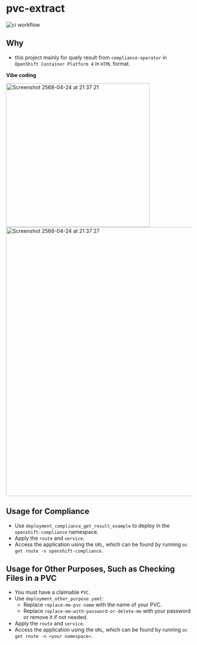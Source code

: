 # pvc-extract
![ci workflow](https://github.com/Surote/pvc-extract/actions/workflows/ci.yaml/badge.svg)

## Why
- this project mainly for quely result from `compliance-operator` in `OpenShift Container Platform 4` in `HTML` format.

**Vibe coding**

<img width="391" alt="Screenshot 2568-04-24 at 21 37 21" src="https://github.com/user-attachments/assets/e4f35479-a85c-4b9a-bb5d-71202b147c7c" />

<img width="732" alt="Screenshot 2568-04-24 at 21 37 27" src="https://github.com/user-attachments/assets/a04a45ef-2522-4e93-b43c-d4f8ce281cab" />

## Usage for Compliance 

- Use `deployment_compliance_get_result_example` to deploy in the `openshift-compliance` namespace.
- Apply the `route` and `service`.
- Access the application using the `URL`, which can be found by running `oc get route -n openshift-compliance`.

## Usage for Other Purposes, Such as Checking Files in a PVC

- You must have a claimable `PVC`.
- Use `deployment_other_purpose.yaml`:
    - Replace `replace-me-pvc-name` with the name of your PVC.
    - Replace `replace-me-with-password-or-delete-me` with your password or remove it if not needed.
- Apply the `route` and `service`.
- Access the application using the `URL`, which can be found by running `oc get route -n <your namespace>`.